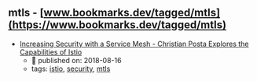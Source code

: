 mtls - [www.bookmarks.dev/tagged/mtls](https://www.bookmarks.dev/tagged/mtls)
---
* [Increasing Security with a Service Mesh - Christian Posta Explores the Capabilities of Istio](https://www.infoq.com/articles/istio-security-mtls-jwt)
    * :calendar: published on: 2018-08-16
    * tags: [istio](../tagged/istio.md), [security](../tagged/security.md), [mtls](../tagged/mtls.md)
